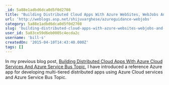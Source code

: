 ```yaml
---
_id: 5a88e1adbd6dca0d5f0d2708
title: "Building Distributed Cloud Apps With Azure WebSites, WebJobs And Azure Service Bus Topic"
url: 'http://weblogs.asp.net/shijuvarghese/azureguidance-webjobs'
category: 5a88e1adbd6dca0d5f0d2708
slug: 'building-distributed-cloud-apps-with-azure-websites-webjobs-and-azure-service-bus-topic'
user_id: 5a83ce59d6eb0005c4ecda2c
username: 'bill-s'
createdOn: '2015-04-10T14:43:40.000Z'
tags: []
---
```


In my previous blog post, <a href="http://weblogs.asp.net/shijuvarghese/azureguidance" target="_blank">Building Distributed Cloud Apps With Azure Cloud Services And Azure Service Bus Topic</a>, I have introduced a reference Azure app for developing multi-tiered distributed apps using Azure Cloud services and Azure Service Bus Topic.
